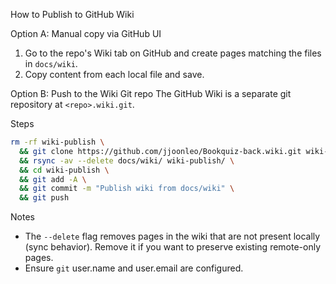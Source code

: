 How to Publish to GitHub Wiki

Option A: Manual copy via GitHub UI

1. Go to the repo's Wiki tab on GitHub and create pages matching the files in `docs/wiki`.
2. Copy content from each local file and save.

Option B: Push to the Wiki Git repo
The GitHub Wiki is a separate git repository at `<repo>.wiki.git`.

Steps

```bash
rm -rf wiki-publish \
  && git clone https://github.com/jjoonleo/Bookquiz-back.wiki.git wiki-publish \
  && rsync -av --delete docs/wiki/ wiki-publish/ \
  && cd wiki-publish \
  && git add -A \
  && git commit -m "Publish wiki from docs/wiki" \
  && git push
```

Notes

-   The `--delete` flag removes pages in the wiki that are not present locally (sync behavior). Remove it if you want to preserve existing remote-only pages.
-   Ensure `git` user.name and user.email are configured.
